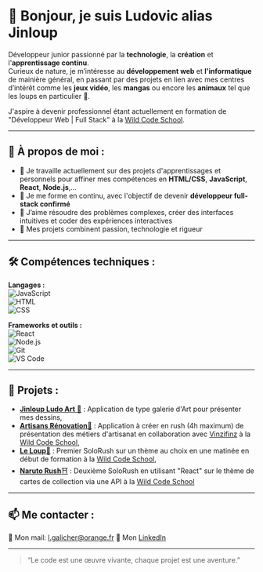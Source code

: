 # 👋 Bonjour, je suis **Ludovic** alias **Jinloup**

Développeur junior passionné par la **technologie**, la **création** et l'**apprentissage continu**.  
Curieux de nature, je m’intéresse au **développement web** et **l'informatique** de mainière général, 
en passant par des projets en lien avec mes centres d’intérêt comme les **jeux vidéo**, 
les **mangas** ou encore les **animaux** tel que les loups en particulier 🐺.

J'aspire à devenir professionnel étant actuellement en formation de "Développeur Web | Full Stack" 
à la [Wild Code School](https://www.wildcodeschool.com/).

---

## 💼 À propos de moi :

- 🔭 Je travaille actuellement sur des projets d'apprentissages et personnels pour affiner mes compétences 
  en **HTML/CSS**, **JavaScript**, **React**, **Node.js**,...
- 🌱 Je me forme en continu, avec l'objectif de devenir **développeur full-stack confirmé**
- 🧩 J’aime résoudre des problèmes complexes, créer des interfaces intuitives et coder des expériences interactives
- 🎯 Mes projets combinent passion, technologie et rigueur

---

## 🛠️ Compétences techniques :

**Langages :**  
![JavaScript](https://img.shields.io/badge/JavaScript-F7DF1E?style=flat&logo=javascript&logoColor=black)  
![HTML](https://img.shields.io/badge/HTML5-E34F26?style=flat&logo=html5&logoColor=white)  
![CSS](https://img.shields.io/badge/CSS3-1572B6?style=flat&logo=css3&logoColor=white)  

**Frameworks et outils :**  
![React](https://img.shields.io/badge/React-61DAFB?style=flat&logo=react&logoColor=black)  
![Node.js](https://img.shields.io/badge/Node.js-339933?style=flat&logo=node.js&logoColor=white)  
![Git](https://img.shields.io/badge/Git-F05032?style=flat&logo=git&logoColor=white)  
![VS Code](https://img.shields.io/badge/VS%20Code-007ACC?style=flat&logo=visual-studio-code&logoColor=white)

---

## 🚀 Projets :

- [**Jinloup Ludo Art** 🐾](https://github.com/G-Ludovic/jinloup-art-react-app.git) : Application de type galerie d'Art pour présenter mes dessins,
- [**Artisans Rénovation**🔨](https://github.com/G-Ludovic/artisan-renovation.git) : Application à créer en rush (4h maximum) de présentation des métiers d'artisanat en collaboration avec [Vinzifinz](https://github.com/Vinzifinz) à la [Wild Code School](https://www.wildcodeschool.com/),
- [**Le Loup**🐺](https://github.com/G-Ludovic/solo-rush-project-ludo.git) : Premier SoloRush sur un thème au choix en une matinée en début de formation à la [Wild Code School](https://www.wildcodeschool.com/),
- [**Naruto Rush**⛩](https://github.com/G-Ludovic/naruto-project-react.git) : Deuxième SoloRush en utilisant "React" sur le thème de cartes de collection via une API à la [Wild Code School](https://www.wildcodeschool.com/)

---

## 📫 Me contacter :

📧 Mon mail: l.galicher@orange.fr
💼 Mon [LinkedIn](https://www.linkedin.com/in/ludovic-galicher-69ba9932a)

---

> “Le code est une œuvre vivante, chaque projet est une aventure.”

<!---
G-Ludovic/G-Ludovic is a ✨ special ✨ repository because its `README.md` (this file) appears on your GitHub profile.
You can click the Preview link to take a look at your changes.
--->
